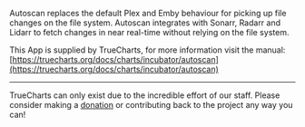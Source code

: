 Autoscan replaces the default Plex and Emby behaviour for picking up file changes on the file system. Autoscan integrates with Sonarr, Radarr and Lidarr to fetch changes in near real-time without relying on the file system.

This App is supplied by TrueCharts, for more information visit the manual: [https://truecharts.org/docs/charts/incubator/autoscan](https://truecharts.org/docs/charts/incubator/autoscan)

---

TrueCharts can only exist due to the incredible effort of our staff.
Please consider making a [donation](https://truecharts.org/docs/about/sponsor) or contributing back to the project any way you can!
